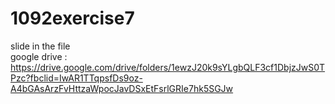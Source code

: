 # 1092exercise7
slide in the file  
google drive : https://drive.google.com/drive/folders/1ewzJ20k9sYLgbQLF3cf1DbjzJwS0TPzc?fbclid=IwAR1TTqpsfDs9oz-A4bGAsArzFvHttzaWpocJavDSxEtFsrlGRIe7hk5SGJw